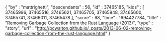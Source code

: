 {
  "by" : "mattrighetti",
  "descendants" : 56,
  "id" : 37465185,
  "kids" : [ 37465996, 37465516, 37465621, 37465705, 37465948, 37465600, 37465741, 37466011, 37465478 ],
  "score" : 68,
  "time" : 1694427784,
  "title" : "Removing Garbage Collection from the Rust Language (2013)",
  "type" : "story",
  "url" : "http://pcwalton.github.io/_posts/2013-06-02-removing-garbage-collection-from-the-rust-language.html"
}
